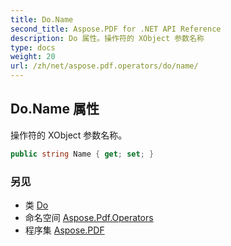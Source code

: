 ```yaml
---
title: Do.Name
second_title: Aspose.PDF for .NET API Reference
description: Do 属性。操作符的 XObject 参数名称
type: docs
weight: 20
url: /zh/net/aspose.pdf.operators/do/name/
---
```

## Do.Name 属性

操作符的 XObject 参数名称。

```csharp
public string Name { get; set; }
```

### 另见

* 类 [Do](../)
* 命名空间 [Aspose.Pdf.Operators](../../../aspose.pdf.operators/)
* 程序集 [Aspose.PDF](../../../)
